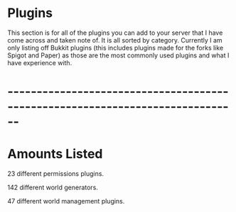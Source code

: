 # Plugins

This section is for all of the plugins you can add to your server that I have come across and taken note of. It is all sorted by category. Currently I am only listing off
Bukkit plugins (this includes plugins made for the forks like Spigot and Paper) as those are the most commonly used plugins and what I have experience with.

# ------------------------------------------------------------------------------
# Amounts Listed

23 different permissions plugins.

142 different world generators.

47 different world management plugins.

